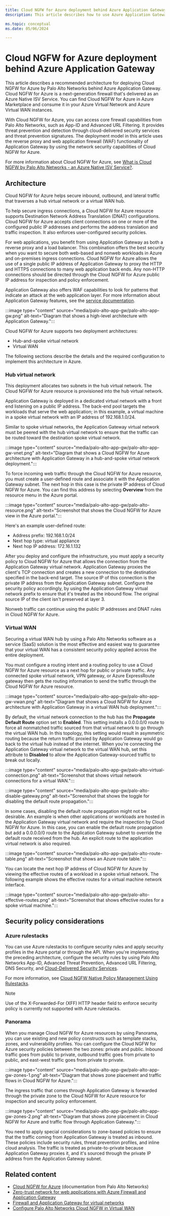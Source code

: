 ```yaml
---
title: Cloud NGFW for Azure deployment behind Azure Application Gateway
description: This article describes how to use Azure Application Gateway with Cloud NGFW for Azure by Palo Alto Networks to help secure web applications.

ms.topic: conceptual
ms.date: 05/06/2024

---
```

# Cloud NGFW for Azure deployment behind Azure Application Gateway

This article describes a recommended architecture for deploying Cloud NGFW for Azure by Palo Alto Networks behind Azure Application Gateway. Cloud NGFW for Azure is a next-generation firewall that's delivered as an Azure Native ISV Service. You can find Cloud NGFW for Azure in Azure Marketplace and consume it in your Azure Virtual Network and Azure Virtual WAN instances.

With Cloud NGFW for Azure, you can access core firewall capabilities from Palo Alto Networks, such as App-ID and Advanced URL Filtering. It provides threat prevention and detection through cloud-delivered security services and threat prevention signatures. The deployment model in this article uses the reverse proxy and web application firewall (WAF) functionality of Application Gateway by using the network security capabilities of Cloud NGFW for Azure.

For more information about Cloud NGFW for Azure, see [What is Cloud NGFW by Palo Alto Networks - an Azure Native ISV Service?](palo-alto-overview.md).

## Architecture

Cloud NGFW for Azure helps secure inbound, outbound, and lateral traffic that traverses a hub virtual network or a virtual WAN hub.

To help secure ingress connections, a Cloud NGFW for Azure resource supports Destination Network Address Translation (DNAT) configurations. Cloud NGFW for Azure accepts client connections on one or more of the configured public IP addresses and performs the address translation and traffic inspection. It also enforces user-configured security policies.

For web applications, you benefit from using Application Gateway as both a reverse proxy and a load balancer. This combination offers the best security when you want to secure both web-based and nonweb workloads in Azure and on-premises ingress connections. Cloud NGFW for Azure allows the use of a single public IP address of Application Gateway to proxy the HTTP and HTTPS connections to many web application back ends. Any non-HTTP connections should be directed through the Cloud NGFW for Azure public IP address for inspection and policy enforcement.

Application Gateway also offers WAF capabilities to look for patterns that indicate an attack at the web application layer. For more information about Application Gateway features, see the [service documentation](/azure/application-gateway).

:::image type="content" source="media/palo-alto-app-gw/palo-alto-app-gw.png" alt-text="Diagram that shows a high-level architecture with Application Gateway.":::

Cloud NGFW for Azure supports two deployment architectures:

- Hub-and-spoke virtual network
- Virtual WAN

The following sections describe the details and the required configuration to implement this architecture in Azure.

### Hub virtual network

This deployment allocates two subnets in the hub virtual network. The Cloud NGFW for Azure resource is provisioned into the hub virtual network.

Application Gateway is deployed in a dedicated virtual network with a front end listening on a public IP address. The back-end pool targets the workloads that serve the web application; in this example, a virtual machine in a spoke virtual network with an IP address of 192.168.1.0/24.

Similar to spoke virtual networks, the Application Gateway virtual network must be peered with the hub virtual network to ensure that the traffic can be routed toward the destination spoke virtual network.

:::image type="content" source="media/palo-alto-app-gw/palo-alto-app-gw-vnet.png" alt-text="Diagram that shows a Cloud NGFW for Azure architecture with Application Gateway in a hub-and-spoke virtual network deployment.":::

To force incoming web traffic through the Cloud NGFW for Azure resource, you must create a user-defined route and associate it with the Application Gateway subnet. The next hop in this case is the private IP address of Cloud NGFW for Azure. You can find this address by selecting **Overview** from the resource menu in the Azure portal.

:::image type="content" source="media/palo-alto-app-gw/palo-alto-resource.png" alt-text="Screenshot that shows the Cloud NGFW for Azure view in the Azure portal.":::

Here's an example user-defined route:

- Address prefix: 192.168.1.0/24
- Next hop type: virtual appliance
- Next hop IP address: 172.16.1.132

After you deploy and configure the infrastructure, you must apply a security policy to Cloud NGFW for Azure that allows the connection from the Application Gateway virtual network. Application Gateway proxies the client's TCP connection and creates a new connection to the destination specified in the back-end target. The source IP of this connection is the private IP address from the Application Gateway subnet. Configure the security policy accordingly, by using the Application Gateway virtual network prefix to ensure that it's treated as the inbound flow. The original source IP of the client isn't preserved at layer 3.

Nonweb traffic can continue using the public IP addresses and DNAT rules in Cloud NGFW for Azure.

### Virtual WAN

Securing a virtual WAN hub by using a Palo Alto Networks software as a service (SaaS) solution is the most effective and easiest way to guarantee that your virtual WAN has a consistent security policy applied across the entire deployment.

You must configure a routing intent and a routing policy to use a Cloud NGFW for Azure resource as a next hop for public or private traffic. Any connected spoke virtual network, VPN gateway, or Azure ExpressRoute gateway then gets the routing information to send the traffic through the Cloud NGFW for Azure resource.

:::image type="content" source="media/palo-alto-app-gw/palo-alto-app-gw-vwan.png" alt-text="Diagram that shows a Cloud NGFW for Azure architecture with Application Gateway in a virtual WAN hub deployment.":::

By default, the virtual network connection to the hub has the **Propagate Default Route** option set to **Enabled**. This setting installs a 0.0.0.0/0 route to force all nonmatched traffic sourced from that virtual network to go through the virtual WAN hub. In this topology, this setting would result in asymmetric routing because the return traffic proxied by Application Gateway would go back to the virtual hub instead of the internet. When you're connecting the Application Gateway virtual network to the virtual WAN hub, set this attribute to **Disabled** to allow the Application Gateway-sourced traffic to break out locally.

:::image type="content" source="media/palo-alto-app-gw/palo-alto-virtual-connection.png" alt-text="Screenshot that shows virtual network connections for a virtual WAN.":::

:::image type="content" source="media/palo-alto-app-gw/palo-alto-disable-gateway.png" alt-text="Screenshot that shows the toggle for disabling the default route propagation.":::

In some cases, disabling the default route propagation might not be desirable. An example is when other applications or workloads are hosted in the Application Gateway virtual network and require the inspection by Cloud NGFW for Azure. In this case, you can enable the default route propagation but add a 0.0.0.0/0 route to the Application Gateway subnet to override the default route received from the hub. An explicit route to the application virtual network is also required.

:::image type="content" source="media/palo-alto-app-gw/palo-alto-route-table.png" alt-text="Screenshot that shows an Azure route table.":::

You can locate the next hop IP address of Cloud NGFW for Azure by viewing the effective routes of a workload in a spoke virtual network. The following example shows the effective routes for a virtual machine network interface.

:::image type="content" source="media/palo-alto-app-gw/palo-alto-effective-routes.png" alt-text="Screenshot that shows effective routes for a spoke virtual machine.":::

## Security policy considerations

### Azure rulestacks

You can use Azure rulestacks to configure security rules and apply security profiles in the Azure portal or through the API. When you're implementing the preceding architecture, configure the security rules by using Palo Alto Networks App-ID, Advanced Threat Prevention, Advanced URL Filtering, DNS Security, and [Cloud-Delivered Security Services](https://www.paloaltonetworks.com/network-security/security-subscriptions).

For more information, see [Cloud NGFW Native Policy Management Using Rulestacks](https://docs.paloaltonetworks.com/cloud-ngfw/azure/cloud-ngfw-for-azure/native-policy-management).

> [!NOTE]
> Use of the X-Forwarded-For (XFF) HTTP header field to enforce security policy is currently not supported with Azure rulestacks.

### Panorama

When you manage Cloud NGFW for Azure resources by using Panorama, you can use existing and new policy constructs such as template stacks, zones, and vulnerability profiles. You can configure the Cloud NGFW for Azure security policies between the two zones: private and public. Inbound traffic goes from public to private, outbound traffic goes from private to public, and east-west traffic goes from private to private.

:::image type="content" source="media/palo-alto-app-gw/palo-alto-app-gw-zones-1.png" alt-text="Diagram that shows zone placement and traffic flows in Cloud NGFW for Azure.":::

The ingress traffic that comes through Application Gateway is forwarded through the private zone to the Cloud NGFW for Azure resource for inspection and security policy enforcement.

:::image type="content" source="media/palo-alto-app-gw/palo-alto-app-gw-zones-2.png" alt-text="Diagram that shows zone placement in Cloud NGFW for Azure and traffic flow through Application Gateway.":::

You need to apply special considerations to zone-based policies to ensure that the traffic coming from Application Gateway is treated as inbound. These policies include security rules, threat prevention profiles, and inline cloud analysis. The traffic is treated as private-to-private because Application Gateway proxies it, and it's sourced through the private IP address from the Application Gateway subnet.

## Related content

- [Cloud NGFW for Azure](https://docs.paloaltonetworks.com/cloud-ngfw/azure/cloud-ngfw-for-azure) (documentation from Palo Alto Networks)
- [Zero-trust network for web applications with Azure Firewall and Application Gateway](/azure/architecture/example-scenario/gateway/application-gateway-before-azure-firewall)
- [Firewall and Application Gateway for virtual networks](/azure/architecture/example-scenario/gateway/firewall-application-gateway)
- [Configure Palo Alto Networks Cloud NGFW in Virtual WAN](/azure/virtual-wan/how-to-palo-alto-cloud-ngfw)
